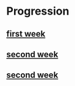 # Progression

## [first week](https://github.com/JedsadaSrijunpoe/IR_remote_MQTT_MATLAB/blogs/progress-28-10-65.html)

## [second week](https://github.com/JedsadaSrijunpoe/IR_remote_MQTT_MATLAB/blogs/progress-04-11-65.html)

## [second week](https://github.com/JedsadaSrijunpoe/IR_remote_MQTT_MATLAB/blogs/progress-11-11-65.html)
